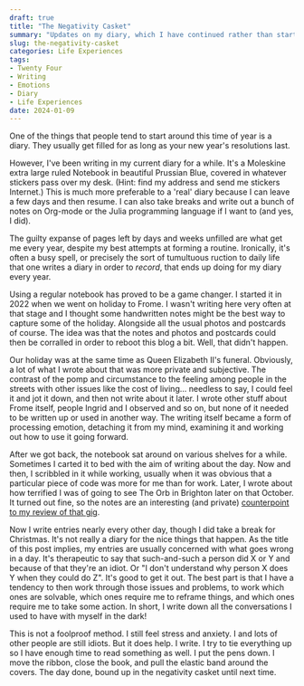 ```yaml
---
draft: true
title: "The Negativity Casket"
summary: "Updates on my diary, which I have continued rather than starting this month. Sometimes you can't write because you haven't done the things you like to write about. Sometimes you can't write because you don't feel you can articulate things correctly. I write anyway most of the time."
slug: the-negativity-casket
categories: Life Experiences
tags:
- Twenty Four
- Writing
- Emotions
- Diary
- Life Experiences
date: 2024-01-09
---
```

One of the things that people tend to start around this time of year is a diary. They usually get filled for as long as your new year's resolutions last. 

However, I've been writing in my current diary for a while. It's a Moleskine extra large ruled Notebook in beautiful Prussian Blue, covered in whatever stickers pass over my desk. (Hint: find my address and send me stickers Internet.) This is much more preferable to a 'real' diary because I can leave a few days and then resume. I can also take breaks and write out a bunch of notes on Org-mode or the Julia programming language if I want to (and yes, I did).

The guilty expanse of pages left by days and weeks unfilled are what get me every year, despite my best attempts at forming a routine. Ironically, it's often a busy spell, or precisely the sort of tumultuous ruction to daily life that one writes a diary in order to *record*, that ends up doing for my diary every year.

Using a regular notebook has proved to be a game changer. I started it in 2022 when we went on holiday to Frome. I wasn't writing here very often at that stage and I thought some handwritten notes might be the best way to capture some of the holiday. Alongside all the usual photos and postcards of course. The idea was that the notes and photos and postcards could then be corralled in order to reboot this blog a bit. Well, that didn't happen. 

Our holiday was at the same time as Queen Elizabeth II's funeral. Obviously, a lot of what I wrote about that was more private and subjective. The contrast of the pomp and circumstance to the feeling among people in the streets with other issues like the cost of living... needless to say, I could feel it and jot it down, and then not write about it later. I wrote other stuff about Frome itself, people Ingrid and I observed and so on, but none of it needed to be written up or used in another way. The writing itself became a form of processing emotion, detaching it from my mind, examining it and working out how to use it going forward.

After we got back, the notebook sat around on various shelves for a while. Sometimes I carted it to bed with the aim of writing about the day. Now and then, I scribbled in it while working, usually when it was obvious that a particular piece of code was more for me than for work. Later, I wrote about how terrified I was of going to see The Orb in Brighton later on that October. It turned out fine, so the notes are an interesting (and private) [counterpoint to my review of that gig](/the-orb-live-at-brighton-concord-2).

Now I write entries nearly every other day, though I did take a break for Christmas. It's not really a diary for the nice things that happen. As the title of this post implies, my entries are usually concerned with what goes wrong in a day. It's therapeutic to say that such-and-such a person did X or Y and because of that they're an idiot. Or "I don't understand why person X does Y when they could do Z". It's good to get it out. The best part is that I have a tendency to then work through those issues and problems, to work which ones are solvable, which ones require me to reframe things, and which ones require me to take some action. In short, I write down all the conversations I used to have with myself in the dark!

This is not a foolproof method. I still feel stress and anxiety. I and lots of other people are still idiots. But it does help. I write. I try to tie everything up so I have enough time to read something as well. I put the pens down. I move the ribbon, close the book, and pull the elastic band around the covers. The day done, bound up in the negativity casket until next time.


